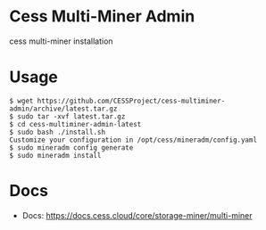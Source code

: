 # Cess Multi-Miner Admin
cess multi-miner installation

# Usage
```
$ wget https://github.com/CESSProject/cess-multiminer-admin/archive/latest.tar.gz
$ sudo tar -xvf latest.tar.gz
$ cd cess-multiminer-admin-latest
$ sudo bash ./install.sh
Customize your configuration in /opt/cess/mineradm/config.yaml
$ sudo mineradm config generate
$ sudo mineradm install
```

# Docs

- Docs: https://docs.cess.cloud/core/storage-miner/multi-miner
